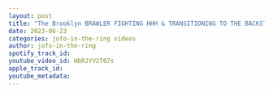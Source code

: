 ```yaml
---
layout: post
title: "The Brooklyn BRAWLER FIGHTING HHH & TRANSITIONING TO THE BACKSTAGE AFTER WRESTLING"
date: 2023-06-23
categories: jofo-in-the-ring videos
author: jofo-in-the-ring
spotify_track_id: 
youtube_video_id: HbRJYV2T07s
apple_track_id: 
youtube_metadata: 
---
```

